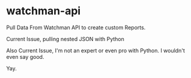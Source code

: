 # watchman-api
Pull Data From Watchman API to create custom Reports.

Current Issue, pulling nested JSON with Python 

Also Current Issue, I'm not an expert or even pro with Python. I wouldn't even say good.

Yay.
